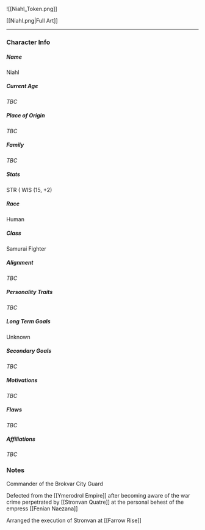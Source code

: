 ![[Niahl_Token.png]]

[[Niahl.png|Full Art]]

---
### Character Info
##### Name 
Niahl
##### Current Age
*TBC*
##### Place of Origin
*TBC*
##### Family
*TBC*
##### Stats
STR (
WIS (15, +2)

##### Race
Human
##### Class
Samurai Fighter
##### Alignment
*TBC*
##### Personality Traits
*TBC*
##### Long Term Goals
Unknown
##### Secondary Goals
*TBC*
##### Motivations
*TBC*
##### Flaws
*TBC*
##### Affiliations
*TBC*
### Notes
Commander of the Brokvar City Guard

Defected from the [[Ymerodrol Empire]] after becoming aware of the war crime perpetrated by [[Stronvan Quatre]] at the personal behest of the empress [[Fenian Naezana]]

Arranged the execution of Stronvan at [[Farrow Rise]]